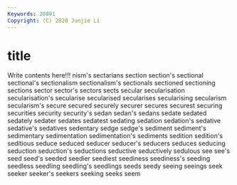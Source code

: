 ```yaml
---
Keywords: 20891
Copyright: (C) 2020 Junjie Li
---
```


# title

Write contents here!!!
nism's 
sectarians 
section 
section's
sectional 
sectional's 
sectionalism 
sectionalism's 
sectionals 
sectioned 
sectioning 
sections 
sector 
sector's
sectors 
sects 
secular 
secularisation 
secularisation's 
secularise 
secularised 
secularises 
secularising 
secularism
secularism's 
secure 
secured 
securely 
securer 
secures 
securest 
securing 
securities 
security
security's 
sedan 
sedan's 
sedans 
sedate 
sedated 
sedately 
sedater 
sedates 
sedatest
sedating 
sedation 
sedation's 
sedative 
sedative's 
sedatives 
sedentary 
sedge 
sedge's 
sediment
sediment's 
sedimentary 
sedimentation 
sedimentation's 
sediments 
sedition 
sedition's 
seditious 
seduce 
seduced
seducer 
seducer's 
seducers 
seduces 
seducing 
seduction 
seduction's 
seductions 
seductive 
seductively
sedulous 
see 
see's 
seed 
seed's 
seeded 
seedier 
seediest 
seediness 
seediness's
seeding 
seedless 
seedling 
seedling's 
seedlings 
seeds 
seedy 
seeing 
seeings 
seek
seeker 
seeker's 
seekers 
seeking 
seeks 
seem 
